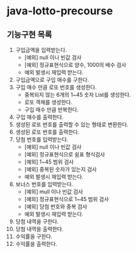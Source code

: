 # java-lotto-precourse

## 기능구현 목록
1. 구입금액을 입력받는다.
   - [예외] null 이나 빈값 검사
   - [예외] 정규표현식으로 양수, 1000의 배수 검사
   - 예외 발생시 재입력 받는다.
2. 구입금액으로 구입 매수를 구한다.
3. 구입 매수 만큼 로또 번호를 생성한다.
   - 중복되지 않는 6개의 1~45 숫자 List를 생성한다.
   - 로또 객체를 생성한다.
   - 구입 매수 만큼 반복한다.
4. 구입 매수를 출력한다.
5. 생성된 로또 번호를 출력할 수 있는 형태로 변환한다.
6. 생성된 로또 번호를 출력한다.
7. 당첨 번호를 입력받는다.
    - [예외] null 이나 빈값 검사
    - [예외] 정규표현식으로 쉼표 형식검사
    - [예외] 1~45 범위 검사
    - [예외] 중복된 숫자가 있는지 검사
    - 예외 발생시 재입력 받는다.
8. 보너스 번호를 입력받는다.
    - [예외] mull 이나 빈값 검사
    - [예외] 정규표현식으로 1~45 범위 검사
    - [예외] 당첨 번호와 중복 검사
    - 예외 발생시 재입력 받는다.
9. 당첨 내역을 구한다.
10. 당첨 내역을 출력한다.
11. 수익률을 구한다.
12. 수익률을 출력한다. 

